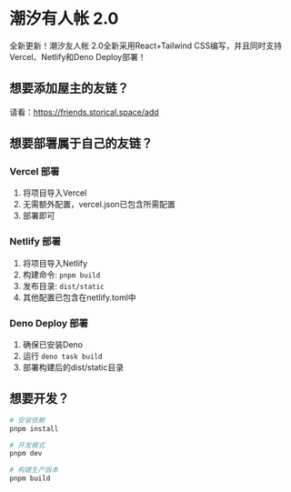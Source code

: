 # 潮汐有人帐 2.0

全新更新！潮汐友人帐 2.0全新采用React+Tailwind CSS编写，并且同时支持Vercel、Netlify和Deno Deploy部署！

## 想要添加屋主的友链？

请看：https://friends.storical.space/add

## 想要部署属于自己的友链？

### Vercel 部署
1. 将项目导入Vercel
2. 无需额外配置，vercel.json已包含所需配置
3. 部署即可

### Netlify 部署
1. 将项目导入Netlify
2. 构建命令: `pnpm build`
3. 发布目录: `dist/static`
4. 其他配置已包含在netlify.toml中

### Deno Deploy 部署
1. 确保已安装Deno
2. 运行 `deno task build`
3. 部署构建后的dist/static目录

## 想要开发？
```bash
# 安装依赖
pnpm install

# 开发模式
pnpm dev

# 构建生产版本
pnpm build
```